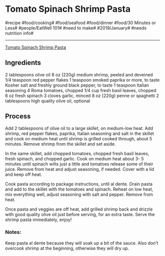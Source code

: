 # Tomato Spinach Shrimp Pasta
#recipe #food/cooking# #food/seafood #food/dinner #food/30 Minutes or Less# #people/EatWell 101# #need to make# #2019/January# #needs nutrition info#
- - - -
[Tomato Spinach Shrimp Pasta](https://www.eatwell101.com/shrimp-pasta-recipe-with-tomato-and-spinach)

## Ingredients
2 tablespoons olive oil
8 oz (220g) medium shrimp, peeled and deveined
1/4 teaspoon red pepper flakes
1 teaspoon smoked paprika or more, to taste
Kosher salt and freshly ground black pepper, to taste
1 teaspoon Italian seasoning
4 Roma tomatoes, chopped
1/4 cup fresh basil leaves, chopped
6 oz fresh spinach
3 cloves garlic, minced
8 oz (220g) penne or spaghetti
2 tablespoons high quality olive oil, optional

## Process
Add 2 tablespoons of olive oil to a large skillet, on medium-low heat. Add shrimp, red pepper flakes, paprika, Italian seasoning and salt in the skillet and cook on medium heat until shrimp is grilled cooked through, about 5 minutes. Remove shrimp from the skillet and set aside.

In the same skillet, add chopped tomatoes, chopped fresh basil leaves, fresh spinach, and chopped garlic. Cook on medium heat about 3- 5 minutes until spinach wilts just a little and tomatoes release some of their juice. Remove from heat and adjust seasoning, if needed. Cover with a lid and keep off heat. 

Cook pasta according to package instructions, until al dente. Drain pasta and add to the skillet with the tomatoes and spinach. Reheat on low heat, mix everything well, adjust seasoning with salt and pepper. Remove from heat.

Once pasta and veggies are off heat, add grilled shrimp back and drizzle with good quality olive oil just before serving, for an extra taste. Serve the shrimp pasta immediately, enjoy!

### Notes: 
Keep pasta al dente because they will soak up a bit of the sauce. Also don’t overcook shrimp at the beginning, otherwise they will dry up.